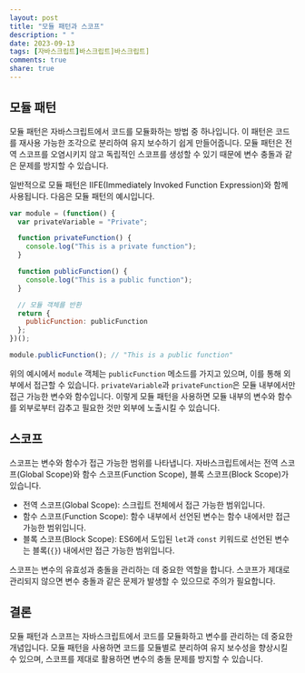 ```yaml
---
layout: post
title: "모듈 패턴과 스코프"
description: " "
date: 2023-09-13
tags: [자바스크립트]바스크립트]바스크립트]
comments: true
share: true
---
```


## 모듈 패턴

모듈 패턴은 자바스크립트에서 코드를 모듈화하는 방법 중 하나입니다. 이 패턴은 코드를 재사용 가능한 조각으로 분리하여 유지 보수하기 쉽게 만들어줍니다. 모듈 패턴은 전역 스코프를 오염시키지 않고 독립적인 스코프를 생성할 수 있기 때문에 변수 충돌과 같은 문제를 방지할 수 있습니다. 

일반적으로 모듈 패턴은 IIFE(Immediately Invoked Function Expression)와 함께 사용됩니다. 다음은 모듈 패턴의 예시입니다.

```javascript
var module = (function() {
  var privateVariable = "Private";

  function privateFunction() {
    console.log("This is a private function");
  }

  function publicFunction() {
    console.log("This is a public function");
  }

  // 모듈 객체를 반환
  return {
    publicFunction: publicFunction
  };
})();

module.publicFunction(); // "This is a public function"
```

위의 예시에서 `module` 객체는 `publicFunction` 메소드를 가지고 있으며, 이를 통해 외부에서 접근할 수 있습니다. `privateVariable`과 `privateFunction`은 모듈 내부에서만 접근 가능한 변수와 함수입니다. 이렇게 모듈 패턴을 사용하면 모듈 내부의 변수와 함수를 외부로부터 감추고 필요한 것만 외부에 노출시킬 수 있습니다.

## 스코프

스코프는 변수와 함수가 접근 가능한 범위를 나타냅니다. 자바스크립트에서는 전역 스코프(Global Scope)와 함수 스코프(Function Scope), 블록 스코프(Block Scope)가 있습니다.

- 전역 스코프(Global Scope): 스크립트 전체에서 접근 가능한 범위입니다.
- 함수 스코프(Function Scope): 함수 내부에서 선언된 변수는 함수 내에서만 접근 가능한 범위입니다.
- 블록 스코프(Block Scope): ES6에서 도입된 `let`과 `const` 키워드로 선언된 변수는 블록(`{}`) 내에서만 접근 가능한 범위입니다.

스코프는 변수의 유효성과 충돌을 관리하는 데 중요한 역할을 합니다. 스코프가 제대로 관리되지 않으면 변수 충돌과 같은 문제가 발생할 수 있으므로 주의가 필요합니다.

## 결론

모듈 패턴과 스코프는 자바스크립트에서 코드를 모듈화하고 변수를 관리하는 데 중요한 개념입니다. 모듈 패턴을 사용하면 코드를 모듈별로 분리하여 유지 보수성을 향상시킬 수 있으며, 스코프를 제대로 활용하면 변수의 충돌 문제를 방지할 수 있습니다.